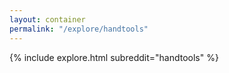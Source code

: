 ```yaml
---
layout: container
permalink: "/explore/handtools"
---
```


<link rel="stylesheet" type="text/css" href="/static/css/explore.css">
{% include explore.html subreddit="handtools" %}

